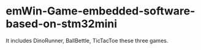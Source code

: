 # emWin-Game-embedded-software-based-on-stm32mini
 It includes DinoRunner, BallBettle, TicTacToe these three games.
